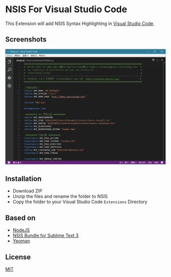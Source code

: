 # NSIS For Visual Studio Code
This Extension will add NSIS Syntax Highlighting in [Visual Studio Code](https://github.com/Microsoft/vscode).

## Screenshots
![](https://raw.githubusercontent.com/wbsdty331/NSIS-VScode/master/screenshots/Screenshot1.png)

## Installation
* Download ZIP
* Unzip the files and rename the folder to NSIS
* Copy the folder to your Visual Studio Code `Extensions` Directory

## Based on

+ [NodeJS](https://github.com/atom/electron)
+ [NSIS Bundle for Sublime Text 3](https://github.com/SublimeText/NSIS/tree/st2-master)
+ [Yeoman](https://github.com/Microsoft/vscode-generator-code)


## License
[MIT](https://opensource.org/licenses/mit-license.php)



